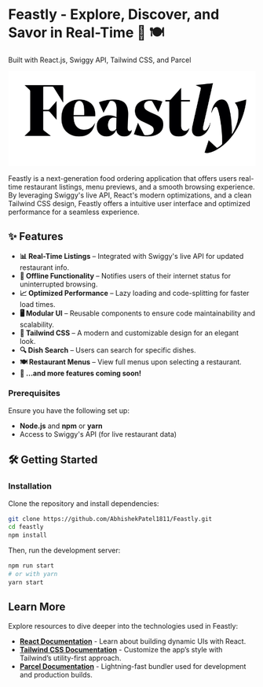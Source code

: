# Feastly - Explore, Discover, and Savor in Real-Time 🥘 🍽️

Built with React.js, Swiggy API, Tailwind CSS, and Parcel

![Feastly Logo](src/assets/Logo.png)

Feastly is a next-generation food ordering application that offers users real-time restaurant listings, menu previews, and a smooth browsing experience. 
By leveraging Swiggy's live API, React's modern optimizations, and a clean Tailwind CSS design, Feastly offers a intuitive user interface and optimized performance for a seamless experience.

## ✨ Features

- **📊 Real-Time Listings** – Integrated with Swiggy's live API for updated restaurant info.
- **📱 Offline Functionality** – Notifies users of their internet status for uninterrupted browsing.
- **📈 Optimized Performance** – Lazy loading and code-splitting for faster load times.
- **🖥️ Modular UI** – Reusable components to ensure code maintainability and scalability.
- **💅 Tailwind CSS** – A modern and customizable design for an elegant look.
- **🔍 Dish Search** – Users can search for specific dishes.
- **🍽️ Restaurant Menus** – View full menus upon selecting a restaurant.
- **🌟 ...and more features coming soon!**

### Prerequisites

Ensure you have the following set up:

- **Node.js** and **npm** or **yarn**
- Access to Swiggy's API (for live restaurant data)

## 🛠️ Getting Started

### Installation

Clone the repository and install dependencies:

```bash
git clone https://github.com/AbhishekPatel1811/Feastly.git
cd feastly
npm install
```

Then, run the development server:
```bash
npm run start
# or with yarn
yarn start
```

## Learn More

Explore resources to dive deeper into the technologies used in Feastly:

- [**React Documentation**](https://react.dev/learn) - Learn about building dynamic UIs with React.
- [**Tailwind CSS Documentation**](https://tailwindcss.com/docs) - Customize the app’s style with Tailwind’s utility-first approach.
- [**Parcel Documentation**](https://parceljs.org/docs/) - Lightning-fast bundler used for development and production builds.

